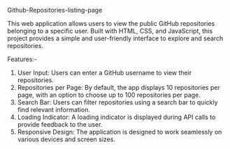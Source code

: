 Github-Repositories-listing-page

This web application allows users to view the public GitHub repositories belonging to a specific user. Built with HTML, CSS, and JavaScript, this project provides a simple and user-friendly interface to explore and search repositories.

Features:-
1. User Input: Users can enter a GitHub username to view their repositories.
2. Repositories per Page: By default, the app displays 10 repositories per page, with an option to choose up to 100 repositories per page.
3. Search Bar: Users can filter repositories using a search bar to quickly find relevant information.
4. Loading Indicator: A loading indicator is displayed during API calls to provide feedback to the user.
5. Responsive Design: The application is designed to work seamlessly on various devices and screen sizes.
